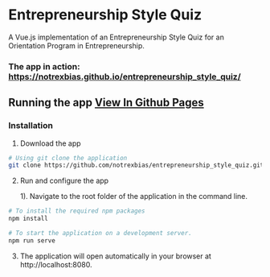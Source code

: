 # Entrepreneurship Style Quiz
A Vue.js implementation of an Entrepreneurship Style Quiz for an Orientation Program in Entrepreneurship.

### The app in action: https://notrexbias.github.io/entrepreneurship_style_quiz/

## Running the app [View In Github Pages](https://notrexbias.github.io/entrepreneurship_style_quiz/)

### Installation
1. Download the app
``` sh
# Using git clone the application
git clone https://github.com/notrexbias/entrepreneurship_style_quiz.git
```
2. Run and configure the app


    1). Navigate to the root folder of the application in the command line.
    
  
``` sh
# To install the required npm packages
npm install
```
``` sh
# To start the application on a development server.
npm run serve
```

3. The application will open automatically in your browser at http://localhost:8080.


